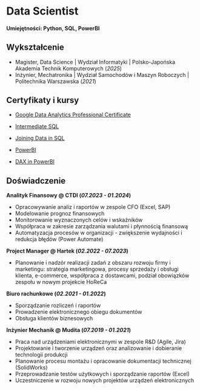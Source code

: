 # Data Scientist

#### Umiejętności: Python, SQL, PowerBI

## Wykształcenie
- Magister, Data Science | Wydział Informatyki | Polsko-Japońska Akademia Technik Komputerowych (_2025_)								       		
- Inżynier, Mechatronika	| Wydział Samochodów i Maszyn Roboczych | Politechnika Warszawska (_2021_)


## Certyfikaty i kursy
- [Google Data Analytics Professional Certificate](https://coursera.org/share/6b3663ce3208d04749e25a1bf5bd16d3)

- [Intermediate SQL](https://www.datacamp.com/completed/statement-of-accomplishment/course/15a1d0cf439495ddc61ffed209b1b2d3cb0825dd)

- [Joining Data in SQL](https://www.datacamp.com/completed/statement-of-accomplishment/course/e119cc10a513a8413790bfb1db700d790a3575c2)

- [PowerBI](https://www.datacamp.com/completed/statement-of-accomplishment/course/decfba770869641453da4a26fad33d7fc6a0e4fc)

- [DAX in PowerBI](https://www.datacamp.com/completed/statement-of-accomplishment/course/ae81905791eef8c823f612bcdf0c4acd6a290bc4)


## Doświadczenie
**Analityk Finansowy @ CTDI (_07.2023 - 01.2024_)**
- Opracowywanie analiz i raportów w zespole CFO (Excel, SAP)
- Modelowanie prognoz finansowych
- Monitorowanie wyznaczonych celów i wskaźników
- Współpraca w zakresie zarządzania walutami i płynnością finansową
- Automatyzacja procesów w organizacji - zwiększenie wydajności i redukcja błędów (Power Automate)

**Project Manager @ Hartek (_02.2022 - 07.2023_)**
- Planowanie i nadzór realizacji zadań z obszaru rozwoju firmy i marketingu: strategia marketingowa, procesy sprzedaży i obsługi klienta, e-commerce, współpraca z dostawcami, podział obowiązków zespołu w nowym projekcie HoReCa

**Biuro rachunkowe (_02.2021 - 01.2022_)**
- Sporządzanie rozliczeń i raportów
- Prowadzenie elektronicznego obiegu dokumentów
- Obsługa klientów biznesowych

**Inżynier Mechanik @ Mudita (_07.2019 - 01.2021_)**
- Praca nad urządzeniami elektronicznymi w zespole R&D (Agile, Jira)
- Projektowanie i tworzenie urządzeń oraz analizowanie i dobieranie technologii produkcji
- Planowanie procesu montażu i opracowanie dokumentacji technicznej (SolidWorks)
- Przeprowadzanie testów użytkowych i sporządzanie raportów (Excel)
- Uczestniczenie w rozwoju nowych projektów urządzeń elektronicznych

